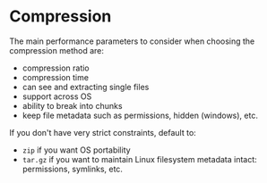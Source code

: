 # Compression

The main performance parameters to consider when choosing the compression method are:

- compression ratio
- compression time
- can see and extracting single files
- support across OS
- ability to break into chunks
- keep file metadata such as permissions, hidden (windows), etc.

If you don't have very strict constraints, default to:

- `zip` if you want OS portability
- `tar.gz` if you want to maintain Linux filesystem metadata intact: permissions, symlinks, etc.
